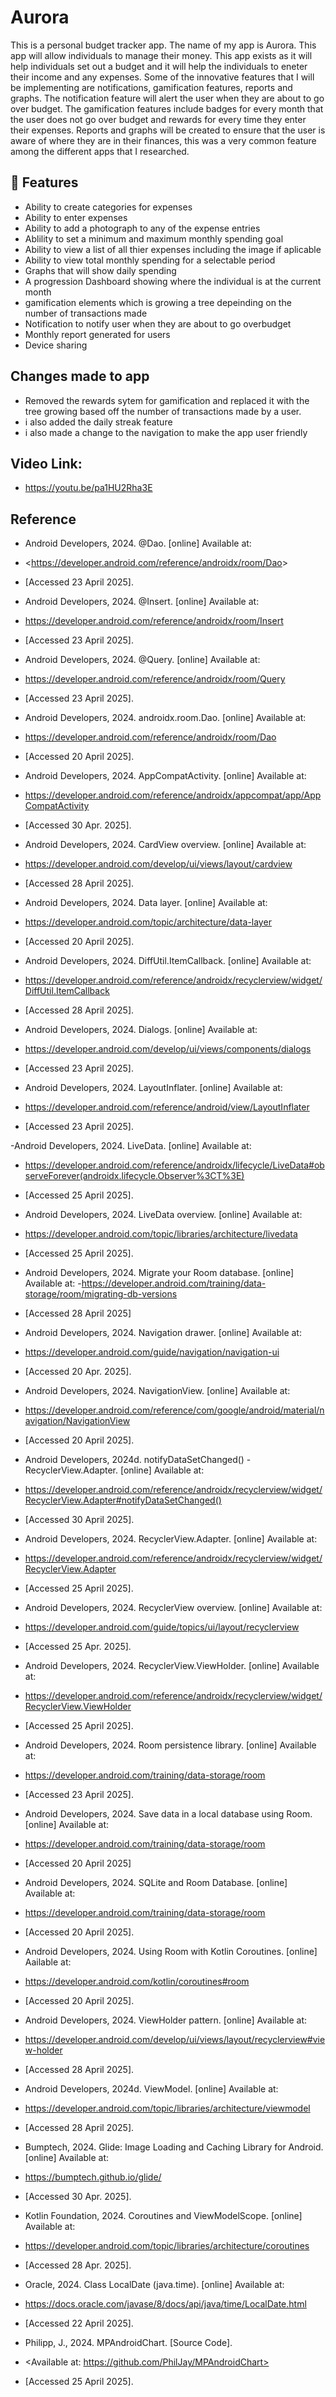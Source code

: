 # Aurora

This is a personal budget tracker app. The name of my app is Aurora. This app will allow individuals to manage their money.
This app exists as it will help individuals set out a budget and it will help the individuals 
to eneter their income and any expenses. Some of the innovative features that I will be implementing are notifications, gamification features, reports and graphs. 
The notification feature will alert the user when they are about to go over budget.
The gamification features include badges for every month that the user does not go over budget and rewards for every time they enter their expenses. 
Reports and graphs will be created to ensure that the user is aware of where they are in their finances, this was a very common feature among the different apps that I researched.

## 🚀 Features

- Ability to create categories for expenses
- Ability to enter expenses
- Ability to add a photograph to any of the expense entries
- Ablility to set a minimum and maximum monthly spending goal
- Ability to view a list of all thier expenses including the image if aplicable
- Ability to view total monthly spending for a selectable period
- Graphs that will show daily spending
- A progression Dashboard showing where the individual is at the current month
- gamification elements which is growing a tree depeinding on the number of transactions made
- Notification to notify user when they are about to go overbudget
- Monthly report generated for users
- Device sharing

## Changes made to app
- Removed the rewards sytem for gamification and replaced it with the tree growing based off the number of transactions made by a user.
- i also added the daily streak feature
- i also made a change to the navigation to make the app user friendly

## Video Link:
- <https://youtu.be/pa1HU2Rha3E>

## Reference 

- Android Developers, 2024. @Dao. [online] Available at:
- <<https://developer.android.com/reference/androidx/room/Dao>>
- [Accessed 23 April 2025].

- Android Developers, 2024. @Insert. [online] Available at:
- <https://developer.android.com/reference/androidx/room/Insert>
-  [Accessed 23 April 2025].

-  Android Developers, 2024. @Query. [online] Available at:
-  <https://developer.android.com/reference/androidx/room/Query>
-   [Accessed 23 April 2025].
  
- Android Developers, 2024. androidx.room.Dao. [online] Available at:
- <https://developer.android.com/reference/androidx/room/Dao>
- [Accessed 20 April 2025].

- Android Developers, 2024. AppCompatActivity. [online] Available at:
- <https://developer.android.com/reference/androidx/appcompat/app/AppCompatActivity>
- [Accessed 30 Apr. 2025].
   
- Android Developers, 2024. CardView overview. [online] Available at:
- <https://developer.android.com/develop/ui/views/layout/cardview>
- [Accessed 28 April 2025].

- Android Developers, 2024. Data layer. [online] Available at:
- <https://developer.android.com/topic/architecture/data-layer>
- [Accessed 20 April 2025].

- Android Developers, 2024. DiffUtil.ItemCallback. [online] Available at: 
- <https://developer.android.com/reference/androidx/recyclerview/widget/DiffUtil.ItemCallback>
- [Accessed 28 April 2025].

- Android Developers, 2024. Dialogs. [online] Available at:
- <https://developer.android.com/develop/ui/views/components/dialogs>
- [Accessed 23 April 2025]. 
 
- Android Developers, 2024. LayoutInflater. [online] Available at:
- <https://developer.android.com/reference/android/view/LayoutInflater>
-  [Accessed 23 April 2025].

-Android Developers, 2024. LiveData. [online] Available at:
- <https://developer.android.com/reference/androidx/lifecycle/LiveData#observeForever(androidx.lifecycle.Observer%3CT%3E)>
- [Accessed 25 April 2025].

- Android Developers, 2024. LiveData overview. [online] Available at:
- <https://developer.android.com/topic/libraries/architecture/livedata>
- [Accessed 25 April 2025].

- Android Developers, 2024. Migrate your Room database. [online] Available at:
-<https://developer.android.com/training/data-storage/room/migrating-db-versions>
- [Accessed 28 April 2025] 

- Android Developers, 2024. Navigation drawer. [online] Available at:
- <https://developer.android.com/guide/navigation/navigation-ui>
-  [Accessed 20 Apr. 2025].

- Android Developers, 2024. NavigationView. [online] Available at:
- <https://developer.android.com/reference/com/google/android/material/navigation/NavigationView>
- [Accessed 20 April 2025].

- Android Developers, 2024d. notifyDataSetChanged() - RecyclerView.Adapter. [online] Available at:
- <https://developer.android.com/reference/androidx/recyclerview/widget/RecyclerView.Adapter#notifyDataSetChanged()>
- [Accessed 30 April 2025].

- Android Developers, 2024. RecyclerView.Adapter. [online] Available at:
- <https://developer.android.com/reference/androidx/recyclerview/widget/RecyclerView.Adapter>
- [Accessed 25 April 2025].

- Android Developers, 2024. RecyclerView overview. [online] Available at: 
- <https://developer.android.com/guide/topics/ui/layout/recyclerview>
- [Accessed 25 Apr. 2025].

- Android Developers, 2024. RecyclerView.ViewHolder. [online] Available at: 
- <https://developer.android.com/reference/androidx/recyclerview/widget/RecyclerView.ViewHolder>
- [Accessed 25 April 2025].
  
- Android Developers, 2024. Room persistence library. [online] Available at:
- <https://developer.android.com/training/data-storage/room>
- [Accessed 23 April 2025].

- Android Developers, 2024. Save data in a local database using Room. [online] Available at:
- https://developer.android.com/training/data-storage/room
- [Accessed 20 April 2025]
  
-   Android Developers, 2024. SQLite and Room Database. [online] Available at:
-   <https://developer.android.com/training/data-storage/room>
-   [Accessed 20 April 2025].

-   Android Developers, 2024. Using Room with Kotlin Coroutines. [online]  Aailable at:
-   <https://developer.android.com/kotlin/coroutines#room>
-   [Accessed 20 April 2025].

- Android Developers, 2024. ViewHolder pattern. [online] Available at:
- <https://developer.android.com/develop/ui/views/layout/recyclerview#view-holder>
- [Accessed 28 April 2025].

- Android Developers, 2024d. ViewModel. [online] Available at:
- <https://developer.android.com/topic/libraries/architecture/viewmodel>
- [Accessed 28 April 2025].

- Bumptech, 2024. Glide: Image Loading and Caching Library for Android. [online] Available at: 
- <https://bumptech.github.io/glide/>
- [Accessed 30 Apr. 2025].

- Kotlin Foundation, 2024. Coroutines and ViewModelScope. [online] Available at:
- <https://developer.android.com/topic/libraries/architecture/coroutines>
- [Accessed 28 Apr. 2025].

- Oracle, 2024. Class LocalDate (java.time). [online] Available at:
- <https://docs.oracle.com/javase/8/docs/api/java/time/LocalDate.html>
- [Accessed 22 April 2025].

- Philipp, J., 2024. MPAndroidChart. [Source Code].
- <Available at: https://github.com/PhilJay/MPAndroidChart>
- [Accessed 25 April 2025].



